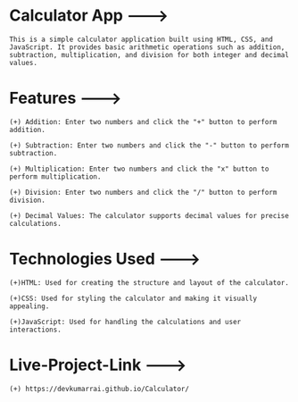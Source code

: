 # Calculator App --->

    This is a simple calculator application built using HTML, CSS, and JavaScript. It provides basic arithmetic operations such as addition, subtraction, multiplication, and division for both integer and decimal values.

# Features --->

    
    (+) Addition: Enter two numbers and click the "+" button to perform addition.
    
    (+) Subtraction: Enter two numbers and click the "-" button to perform subtraction.
    
    (+) Multiplication: Enter two numbers and click the "x" button to perform multiplication.
    
    (+) Division: Enter two numbers and click the "/" button to perform division.
    
    (+) Decimal Values: The calculator supports decimal values for precise calculations.

# Technologies Used --->
    
    (+)HTML: Used for creating the structure and layout of the calculator.
    
    (+)CSS: Used for styling the calculator and making it visually appealing.
    
    (+)JavaScript: Used for handling the calculations and user interactions.

# Live-Project-Link --->

    (+) https://devkumarrai.github.io/Calculator/